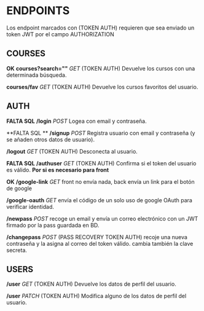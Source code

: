 # ENDPOINTS

Los endpoint marcados con (TOKEN AUTH) requieren que sea enviado un token JWT por el campo AUTHORIZATION

## COURSES

**OK** **courses?search=""** _GET_ (TOKEN AUTH) Devuelve los cursos con una determinada búsqueda.

**courses/fav** _GET_ (TOKEN AUTH) Devuelve los cursos favoritos del usuario.

## AUTH

**FALTA SQL** **/login** _POST_ Logea con email y contraseña.

**FALTA SQL ** **/signup** _POST_ Registra usuario con email y contraseña (y se añaden otros datos de usuario).

**/logout** _GET_ (TOKEN AUTH) Desconecta al usuario.

**FALTA SQL** **/authuser** _GET_ (TOKEN AUTH) Confirma si el token del usuario es válido. **Por si es necesario para front**

**OK** **/google-link** _GET_ front no envía nada, back envía un link para el botón de google

**/google-oauth** _GET_ envía el código de un solo uso de google OAuth para verificar identidad.

**/newpass** _POST_ recoge un email y envía un correo electrónico con un JWT firmado por la pass guardada en BD.

**/changepass** _POST_ (PASS RECOVERY TOKEN AUTH) recoje una nueva contraseña y la asigna al correo del token válido. cambia también la clave secreta.

## USERS

**/user** _GET_ (TOKEN AUTH) Devuelve los datos de perfil del usuario.

**/user** _PATCH_ (TOKEN AUTH) Modifica alguno de los datos de perfil del usuario.
